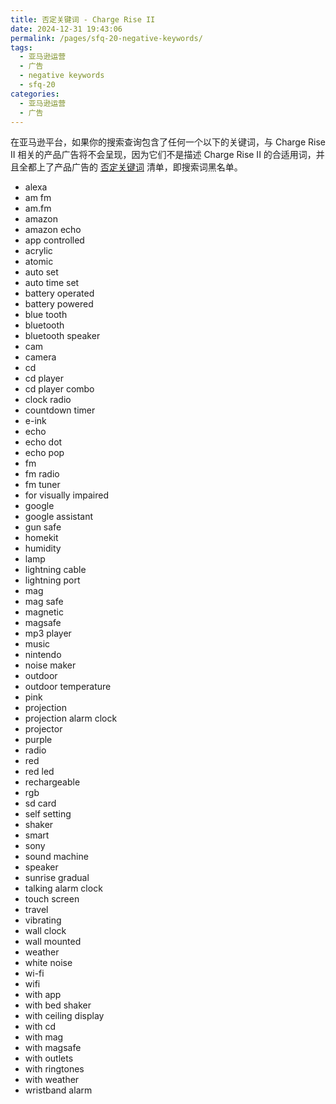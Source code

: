 ```yaml
---
title: 否定关键词 - Charge Rise II
date: 2024-12-31 19:43:06
permalink: /pages/sfq-20-negative-keywords/
tags:
  - 亚马逊运营
  - 广告
  - negative keywords
  - sfq-20
categories:
  - 亚马逊运营
  - 广告
---
```


在亚马逊平台，如果你的搜索查询包含了任何一个以下的关键词，与 Charge Rise II 相关的产品广告将不会呈现，因为它们不是描述 Charge Rise II 的合适用词，并且全都上了产品广告的 [否定关键词](/pages/negative-keywords/) 清单，即搜索词黑名单。

<!-- more -->

- alexa
- am fm
- am.fm
- amazon
- amazon echo
- app controlled
- acrylic
- atomic
- auto set
- auto time set
- battery operated
- battery powered
- blue tooth
- bluetooth
- bluetooth speaker
- cam
- camera
- cd
- cd player
- cd player combo
- clock radio
- countdown timer
- e-ink
- echo
- echo dot
- echo pop
- fm
- fm radio
- fm tuner
- for visually impaired
- google
- google assistant
- gun safe
- homekit
- humidity
- lamp
- lightning cable
- lightning port
- mag
- mag safe
- magnetic
- magsafe
- mp3 player
- music
- nintendo
- noise maker
- outdoor
- outdoor temperature
- pink
- projection
- projection alarm clock
- projector
- purple
- radio
- red
- red led
- rechargeable
- rgb
- sd card
- self setting
- shaker
- smart
- sony
- sound machine
- speaker
- sunrise gradual
- talking alarm clock
- touch screen
- travel
- vibrating
- wall clock
- wall mounted
- weather
- white noise
- wi-fi
- wifi
- with app
- with bed shaker
- with ceiling display
- with cd
- with mag
- with magsafe
- with outlets
- with ringtones
- with weather
- wristband alarm
